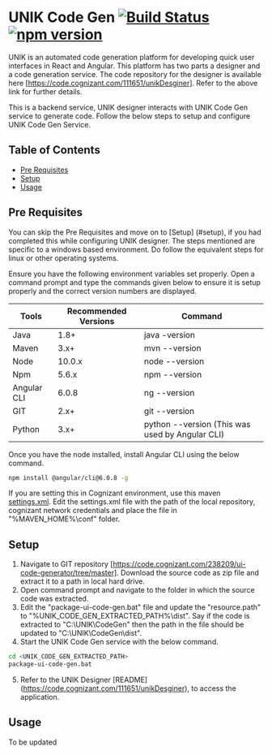 # UNIK Code Gen [![Build Status](https://travis-ci.org/ngx-translate/core.svg?branch=master)](https://travis-ci.org/ngx-translate/core) [![npm version](https://badge.fury.io/js/%40ngx-translate%2Fcore.svg)](https://badge.fury.io/js/%40ngx-translate%2Fcore)

UNIK is an automated code generation platform for developing quick user interfaces in React and Angular. This platform has two parts a designer and a code generation service. The code repository for the designer is available here [https://code.cognizant.com/111651/unikDesginer]. Refer to the above link for further details.

This is a backend service, UNIK designer interacts with UNIK Code Gen service to generate code. 
Follow the below steps to setup and configure UNIK Code Gen Service. 

## Table of Contents 
* [Pre Requisites](#pre-requisites)
* [Setup](#setup)
* [Usage](#usage)

## Pre Requisites

You can skip the Pre Requisites and move on to [Setup] (#setup), if you had completed this while configuring UNIK designer.
The steps mentioned are specific to a windows based environment. Do follow the equivalent steps for linux or other operating systems.

Ensure you have the following environment variables set properly. Open a command prompt and type the commands given below to ensure it is setup properly and the correct version numbers are displayed.

 Tools        | Recommended Versions | Command 
 ------------ | -------------------- | --------------------------
 Java         | 1.8+                 | java -version
 Maven        | 3.x+                 | mvn --version
 Node         | 10.0.x               | node --version
 Npm          | 5.6.x                | npm --version
 Angular CLI  | 6.0.8                | ng --version
 GIT          | 2.x+                 | git --version
 Python       | 3.x+                 | python --version (This was used by Angular CLI)

Once you have the node installed, install Angular CLI using the below command.

```sh
npm install @angular/cli@6.0.8 -g
```

If you are setting this in Cognizant environment, use this maven [settings.xml](https://code.cognizant.com/111651/unikDesginer/tree/master/src/main/resources/config/settings.xml). Edit the settings.xml file with the path of the local repository, cognizant network credentials and place the file in "%MAVEN_HOME%\conf" folder.

## Setup

1. Navigate to GIT repository [https://code.cognizant.com/238209/ui-code-generator/tree/master]. Download the source code as zip file and extract it to a path in local hard drive.
2. Open command prompt and navigate to the folder in which the source code was extracted.
3. Edit the "package-ui-code-gen.bat" file and update the "resource.path" to "%UNIK_CODE_GEN_EXTRACTED_PATH%\dist". Say if the code is extracted to "C:\UNIK\CodeGen" then the path in the file should be updated to "C:\UNIK\CodeGen\dist".
4. Start the UNIK Code Gen service with the below command.

```sh
cd <UNIK_CODE_GEN_EXTRACTED_PATH>
package-ui-code-gen.bat
```

5. Refer to the UNIK Designer [README] (https://code.cognizant.com/111651/unikDesginer), to access the application. 

## Usage

To be updated